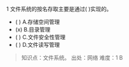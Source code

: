 1
文件系统的按名存取主要是通过( )实现的。
- ( ) A.存储空间管理 
- (x) B.目录管理 
- ( ) C.文件安全性管理 
- ( ) D.文件读写管理

> 知识点：文件系统。
> 出处：网络
> 难度：1
> B
